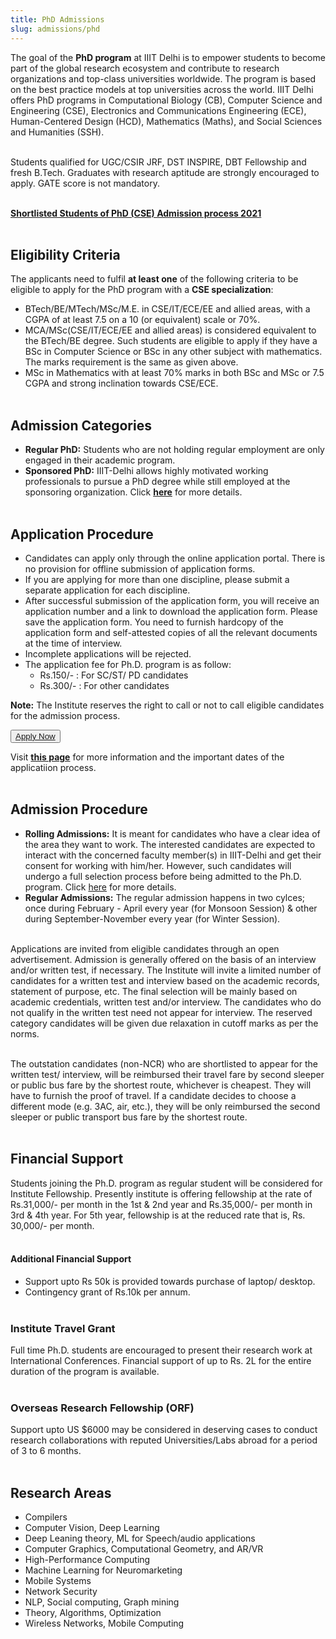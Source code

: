 ```yaml
---
title: PhD Admissions
slug: admissions/phd
---
```


The goal of the **PhD program** at IIIT Delhi is to empower students to become part of the global research ecosystem and contribute to research organizations and top-class universities worldwide. The program is based on the best practice models at top universities across the world. IIIT Delhi offers PhD programs in Computational Biology (CB), Computer Science and Engineering (CSE), Electronics and Communications Engineering (ECE), Human-Centered Design (HCD), Mathematics (Maths), and Social Sciences and Humanities (SSH).
<br/><br/>

Students qualified for UGC/CSIR JRF, DST INSPIRE, DBT Fellowship and fresh B.Tech. Graduates with research aptitude are strongly encouraged to apply. GATE score is not mandatory.
<br/><br/>

[**Shortlisted Students of PhD (CSE) Admission process 2021**](<https://www.iiitd.ac.in/sites/default/files/docs/results/2021/List%20of%20Shortlisted%20Candidates%20For%20PhD%20(CSE)%20Admission%20process_April%202021.pdf>)
<br/><br/>

## Eligibility Criteria

The applicants need to fulfil **at least one** of the following criteria to be eligible to apply for the PhD program with a **CSE specialization**:

- BTech/BE/MTech/MSc/M.E. in CSE/IT/ECE/EE and allied areas, with a CGPA of at least 7.5 on a 10 (or equivalent) scale or 70%.
- MCA/MSc(CSE/IT/ECE/EE and allied areas) is considered equivalent to the BTech/BE degree. Such students are eligible to apply if they have a BSc in Computer Science or BSc in any other subject with mathematics. The marks requirement is the same as given above.
- MSc in Mathematics with at least 70% marks in both BSc and MSc or 7.5 CGPA and strong inclination towards CSE/ECE.
  <br/><br/>

## Admission Categories

- **Regular PhD:** Students who are not holding regular employment are only engaged in their academic program.
- **Sponsored PhD:** IIIT-Delhi allows highly motivated working professionals to pursue a PhD degree while still employed at the sponsoring organization. Click **[here](https://iiitd.ac.in/admission/phd/sponsored)** for more details.
  <br/><br/>

## Application Procedure

- Candidates can apply only through the online application portal. There is no provision for offline submission of application forms.
- If you are applying for more than one discipline, please submit a separate application for each discipline.
- After successful submission of the application form, you will receive an application number and a link to download the application form. Please save the application form. You need to furnish hardcopy of the application form and self-attested copies of all the relevant documents at the time of interview.
- Incomplete applications will be rejected.
- The application fee for Ph.D. program is as follow:
  - Rs.150/- : For SC/ST/ PD candidates
  - Rs.300/- : For other candidates

**Note:** The Institute reserves the right to call or not to call eligible candidates for the admission process.

<button><a target="_blank" rel="no-referrer" href="https://iiitd.ac.in/admission/phd/dec2021">Apply Now</a></button>

Visit [**this page**](https://www.iiitd.ac.in/admission/phd/apr2021) for more information and the important dates of the applicatiion process.
<br/><br/>

## Admission Procedure

- **Rolling Admissions:** It is meant for candidates who have a clear idea of the area they want to work. The interested candidates are expected to interact with the concerned faculty member(s) in IIIT-Delhi and get their consent for working with him/her. However, such candidates will undergo a full selection process before being admitted to the Ph.D. program. Click [here](https://iiitd.ac.in/admission/phd/rolling) for more details.
- **Regular Admissions:** The regular admission happens in two cylces; once during February - April every year (for Monsoon Session) & other during September-November every year (for Winter Session).
  <br><br/>

Applications are invited from eligible candidates through an open advertisement. Admission is generally offered on the basis of an interview and/or written test, if necessary. The Institute will invite a limited number of candidates for a written test and interview based on the academic records, statement of purpose, etc. The final selection will be mainly based on academic credentials, written test and/or interview. The candidates who do not qualify in the written test need not appear for interview. The reserved category candidates will be given due relaxation in cutoff marks as per the norms.
<br><br/>

The outstation candidates (non-NCR) who are shortlisted to appear for the written test/ interview, will be reimbursed their travel fare by second sleeper or public bus fare by the shortest route, whichever is cheapest. They will have to furnish the proof of travel. If a candidate decides to choose a different mode (e.g. 3AC, air, etc.), they will be only reimbursed the second sleeper or public transport bus fare by the shortest route.
<br><br/>

## Financial Support

Students joining the Ph.D. program as regular student will be considered for Institute Fellowship. Presently institute is offering fellowship at the rate of Rs.31,000/- per month in the 1st & 2nd year and Rs.35,000/- per month in 3rd & 4th year. For 5th year, fellowship is at the reduced rate that is, Rs. 30,000/- per month.
<br/><br/>

#### Additional Financial Support

- Support upto Rs 50k is provided towards purchase of laptop/ desktop.
- Contingency grant of Rs.10k per annum.
  <br><br/>

### Institute Travel Grant

Full time Ph.D. students are encouraged to present their research work at International Conferences. Financial support of up to Rs. 2L for the entire duration of the program is available.
<br><br/>

### Overseas Research Fellowship (ORF)

Support upto US $6000 may be considered in deserving cases to conduct research collaborations with reputed Universities/Labs abroad for a period of 3 to 6 months.
<br><br/>

## Research Areas

- Compilers
- Computer Vision, Deep Learning
- Deep Leaning theory, ML for Speech/audio applications
- Computer Graphics, Computational Geometry, and AR/VR
- High-Performance Computing
- Machine Learning for Neuromarketing
- Mobile Systems
- Network Security
- NLP, Social computing, Graph mining
- Theory, Algorithms, Optimization
- Wireless Networks, Mobile Computing
  <br/><br/>
